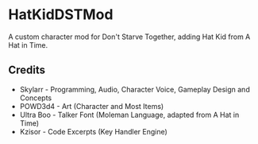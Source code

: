 # HatKidDSTMod
A custom character mod for Don't Starve Together, adding Hat Kid from A Hat in Time.

## Credits
* Skylarr - Programming, Audio, Character Voice, Gameplay Design and Concepts
* POWD3d4 - Art (Character and Most Items)
* Ultra Boo - Talker Font (Moleman Language, adapted from A Hat in Time)
* Kzisor - Code Excerpts (Key Handler Engine)